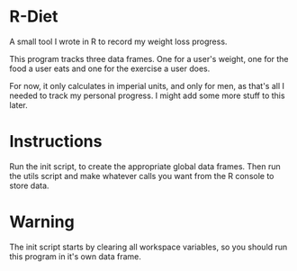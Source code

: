 R-Diet
======

A small tool I wrote in R to record my weight loss progress.

This program tracks three data frames. One for a user's weight, one for the food a user eats and one for the exercise a user does.

For now, it only calculates in imperial units, and only for men, as that's all I needed to track my personal progress. I might add some more stuff to this later.

Instructions
======
Run the init script, to create the appropriate global data frames. Then run the utils script and make whatever calls you want from the R console to store data.

Warning
======
The init script starts by clearing all workspace variables, so you should run this program in it's own data frame.
